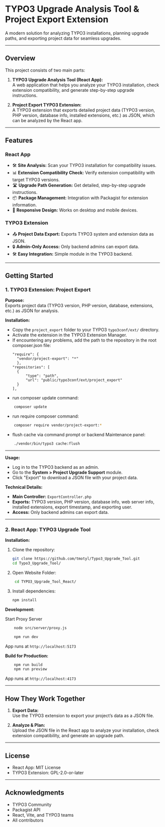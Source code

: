 # TYPO3 Upgrade Analysis Tool & Project Export Extension

A modern solution for analyzing TYPO3 installations, planning upgrade paths, and exporting project data for seamless upgrades.

---

## Overview

This project consists of two main parts:

1. **TYPO3 Upgrade Analysis Tool (React App):**  
   A web application that helps you analyze your TYPO3 installation, check extension compatibility, and generate step-by-step upgrade instructions.

2. **Project Export TYPO3 Extension:**  
   A TYPO3 extension that exports detailed project data (TYPO3 version, PHP version, database info, installed extensions, etc.) as JSON, which can be analyzed by the React app.

---

## Features

### React App

- 🛠️ **Site Analysis:** Scan your TYPO3 installation for compatibility issues.
- 📊 **Extension Compatibility Check:** Verify extension compatibility with target TYPO3 versions.
- 🛣️ **Upgrade Path Generation:** Get detailed, step-by-step upgrade instructions.
- 📦 **Package Management:** Integration with Packagist for extension information.
- 📱 **Responsive Design:** Works on desktop and mobile devices.

### TYPO3 Extension

- 📤 **Project Data Export:** Exports TYPO3 system and extension data as JSON.
- 🔒 **Admin-Only Access:** Only backend admins can export data.
- 🛠️ **Easy Integration:** Simple module in the TYPO3 backend.

---

## Getting Started

### 1. TYPO3 Extension: Project Export

**Purpose:**  
Exports project data (TYPO3 version, PHP version, database, extensions, etc.) as JSON for analysis.

**Installation:**

- Copy the `project_export` folder to your TYPO3 `typo3conf/ext/` directory.
- Activate the extension in the TYPO3 Extension Manager.
- If encountering any problems, add the path to the repository in the root composer.json file:
  ```
  "require": {
  	"vendor/project-export": "*"
	},
  "repositories": [
	{
		"type": "path",
		"url": "public/typo3conf/ext/project_export"
	}
  ],
  ```
- run composer update command:
```bash
	composer update
```
- run require composer command:
```bash
	composer require vendor/project-export:*
```
- flush cache via command prompt or backend Maintenance panel:
```bash
  	./vendor/bin/typo3 cache:flush
```

---

**Usage:**

- Log in to the TYPO3 backend as an admin.
- Go to the **System > Project Upgrade Support** module.
- Click "Export" to download a JSON file with your project data.

**Technical Details:**

- **Main Controller:** `ExportController.php`
- **Exports:** TYPO3 version, PHP version, database info, web server info, installed extensions, export timestamp, and exporting user.
- **Access:** Only backend admins can export data.

---

### 2. React App: TYPO3 Upgrade Tool

**Installation:**

1. Clone the repository:
   ```bash
   git clone https://github.com/tmotyl/Typo3_Upgrade_Tool.git
   cd Typo3_Upgrade_Tool/
   ```
2. Open Website Folder:
   ```bash
	cd TYPO3_Upgrade_Tool_React/
   ```
3. Install dependencies:
   ```bash
   npm install
   ```
**Development:**

Start Proxy Server
```bash
    node src/server/proxy.js   
```

```bash
    npm run dev
```
App runs at `http://localhost:5173`

**Build for Production:**

```bash
    npm run build
    npm run preview
```
App runs at `http://localhost:4173`

---

## How They Work Together

1. **Export Data:**  
   Use the TYPO3 extension to export your project’s data as a JSON file.

2. **Analyze & Plan:**  
   Upload the JSON file in the React app to analyze your installation, check extension compatibility, and generate an upgrade path.

---

## License

- React App: MIT License
- TYPO3 Extension: GPL-2.0-or-later

---

## Acknowledgments

- TYPO3 Community
- Packagist API
- React, Vite, and TYPO3 teams
- All contributors
